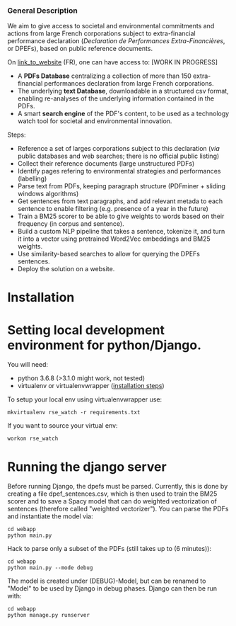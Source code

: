 ### General Description
We aim to give access to societal and environmental commitments and actions from large French corporations subject to extra-financial performance declaration (_Declaration de Performances Extra-Financières_, or DPEFs), based on public reference documents.

On [link_to_website](link_to_website) (FR), one can have access to: [WORK IN PROGRESS]
- A **PDFs Database** centralizing a collection of more than 150 extra-financial performances declaration from large French corporations.
- The underlying **text Database**, downloadable in a structured csv format, enabling re-analyses of the underlying information contained in the PDFs.
- A smart **search engine** of the PDF's content, to be used as a technology watch tool for societal and environmental innovation.

Steps:
- Reference a set of larges corporations subject to this declaration (_via_ public databases and web searches; there is no official public listing)
- Collect their reference documents (large unstructured PDFs)
- Identify pages refering to environmental strategies and performances (labelling)
- Parse text from PDFs, keeping paragraph structure (PDFminer + sliding windows algorithms)
- Get sentences from text paragraphs, and add relevant metada to each sentence to enable filtering (e.g. presence of a year in the future) 
- Train a BM25 scorer to be able to give weights to words based on their frequency (in corpus and sentence).
- Build a custom NLP pipeline that takes a sentence, tokenize it, and turn it into a vector using pretrained Word2Vec embeddings and BM25 weights.
- Use similarity-based searches to allow for querying the DPEFs sentences.
- Deploy the solution on a website. 

# Installation

# Setting local development environment for python/Django.

You will need:
- python 3.6.8 (>3.1.0 might work, not tested)
- virtualenv or virtualenvwrapper ([installation steps](https://virtualenvwrapper.readthedocs.io/en/latest/))

To setup your local env using virtualenvwrapper use:

    mkvirtualenv rse_watch -r requirements.txt

If you want to source your virtual env:

    workon rse_watch
    
# Running the django server

Before running Django, the dpefs must be parsed. 
Currently, this is done by creating a file dpef_sentences.csv, which is then used to train the BM25 scorer and to save a Spacy model that can do weighted vectorization of sentences (therefore called "weighted vectorizer"). You can parse the PDFs and instantiate the model via:

    cd webapp
    python main.py

Hack to parse only a subset of the PDFs (still takes up to (6 minutes)):

	cd webapp
	python main.py --mode debug

The model is created under (DEBUG)-Model, but can be renamed to "Model" to be used by Django in debug phases.
Django can then be run with:

    cd webapp
    python manage.py runserver
